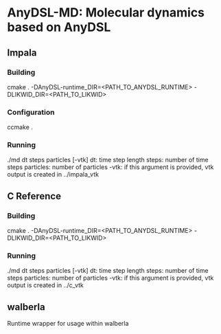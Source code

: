 # AnyDSL-MD: Molecular dynamics based on AnyDSL
## Impala
### Building
cmake . -DAnyDSL-runtime_DIR=<PATH_TO_ANYDSL_RUNTIME> -DLIKWID_DIR=<PATH_TO_LIKWID>
### Configuration
ccmake .
### Running
./md dt steps particles [-vtk]
dt: time step length
steps: number of time steps
particles: number of particles
-vtk: if this argument is provided, vtk output is created in ../impala_vtk

## C Reference
### Building
cmake . -DAnyDSL-runtime_DIR=<PATH_TO_ANYDSL_RUNTIME> -DLIKWID_DIR=<PATH_TO_LIKWID>
### Running
./md dt steps particles [-vtk]
dt: time step length
steps: number of time steps
particles: number of particles
-vtk: if this argument is provided, vtk output is created in ../c_vtk

## walberla
Runtime wrapper for usage within walberla
